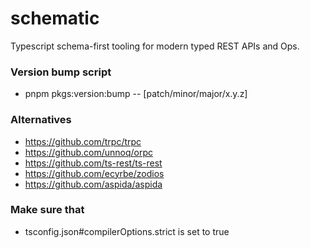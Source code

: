 # schematic
Typescript schema-first tooling for modern typed REST APIs and Ops.

### Version bump script
- pnpm pkgs:version:bump -- [patch/minor/major/x.y.z]

### Alternatives
- https://github.com/trpc/trpc
- https://github.com/unnoq/orpc
- https://github.com/ts-rest/ts-rest
- https://github.com/ecyrbe/zodios
- https://github.com/aspida/aspida

### Make sure that
- tsconfig.json#compilerOptions.strict is set to true
